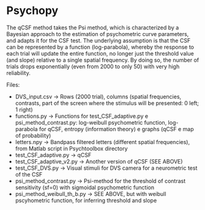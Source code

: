# Psychopy

The qCSF method takes the Psi method, which is characterized by a Bayesian approach to the estimation of psychometric curve parameters, and adapts it for the CSF test. The underlying assumption is that the CSF can be represented by a function (log-parabola), whereby the response to each trial will update the entire function, no longer just the threshold value (and slope) relative to a single spatial frequency. By doing so, the number of trials drops exponentially (even from 2000 to only 50) with very high reliability.

Files:
-	DVS_input.csv -> Rows (2000 trial), columns (spatial frequencies, contrasts, part of the screen where the stimulus will be presented: 0 left; 1 right)
-	functions.py -> Functions for test_CSF_adaptive.py e psi_method_contrast.py: log-weibull psychometric function, log-parabola for qCSF, entropy (information theory) e graphs (qCSF e map of probability)
-	letters.npy -> Bandpass filtered letters (different spatial frequencies), from Matlab script in Psychtoolbox directory
-	test_CSF_adaptive.py -> qCSF
-	test_CSF_adaptive_v2.py -> Another version of qCSF (SEE ABOVE)
-	test_CSF_DVS.py -> Visual stimuli for DVS camera for a neurometric test of the CSF
-	psi_method_contrast.py -> Psi-method for the threshold of contrast sensitivity (sf=0) with sigmoidal psychometric function
-	psi_method_weibull_th_b.py -> SEE ABOVE, but with weibull pscyhometric function, for inferring threshold and slope
